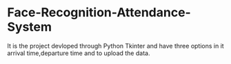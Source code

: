 # Face-Recognition-Attendance-System
It is the project devloped through Python Tkinter and have three options in it arrival time,departure time and to upload the data.
